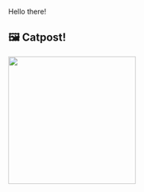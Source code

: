 Hello there!



## 🖼️ Catpost!

<sub>
    <img src="https://cdn2.thecatapi.com/images/Mcv1ZZpW_.jpg" height="256">
</sub>

